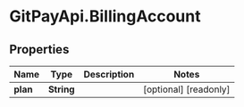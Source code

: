 # GitPayApi.BillingAccount

## Properties

Name | Type | Description | Notes
------------ | ------------- | ------------- | -------------
**plan** | **String** |  | [optional] [readonly] 


